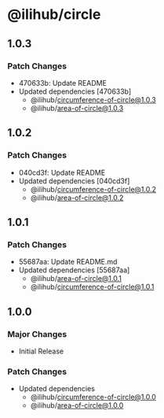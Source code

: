 # @ilihub/circle

## 1.0.3

### Patch Changes

- 470633b: Update README
- Updated dependencies [470633b]
  - @ilihub/circumference-of-circle@1.0.3
  - @ilihub/area-of-circle@1.0.3

## 1.0.2

### Patch Changes

- 040cd3f: Update README
- Updated dependencies [040cd3f]
  - @ilihub/circumference-of-circle@1.0.2
  - @ilihub/area-of-circle@1.0.2

## 1.0.1

### Patch Changes

- 55687aa: Update README.md
- Updated dependencies [55687aa]
  - @ilihub/area-of-circle@1.0.1
  - @ilihub/circumference-of-circle@1.0.1

## 1.0.0

### Major Changes

- Initial Release

### Patch Changes

- Updated dependencies
  - @ilihub/circumference-of-circle@1.0.0
  - @ilihub/area-of-circle@1.0.0
